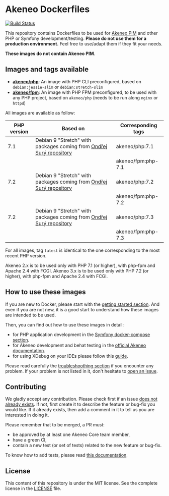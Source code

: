 # Akeneo Dockerfiles

[![Build Status](https://travis-ci.org/akeneo/Dockerfiles.svg?branch=master)](https://travis-ci.org/akeneo/Dockerfiles)

This repository contains Dockerfiles to be used for [Akeneo PIM](https://www.akeneo.com/) and other PHP or Symfony development/testing. **Please do not use them for a production environment.** Feel free to use/adapt them if they fit your needs.

**These images do not contain Akeneo PIM**.

## Images and tags available

- [**akeneo/php**](php/7.3/README.md): An image with PHP CLI preconfigured, based on `debian:jessie-slim` or `debian:stretch-slim`
- [**akeneo/fpm**](fpm/7.3/README.md): An image with PHP FPM preconfigured, to be used with any PHP project, based on `akeneo/php` (needs to be run along `nginx` or `httpd`)

All images are available as follow:

| PHP version | Based on                                                                                     | Corresponding tags |
|-------------|----------------------------------------------------------------------------------------------|--------------------|
| 7.1         | Debian 9 "Stretch" with packages coming from [Ondřej Surý repository](https://deb.sury.org/) | akeneo/php:7.1     |
|             |                                                                                              | akeneo/fpm:php-7.1 |
| 7.2         | Debian 9 "Stretch" with packages coming from [Ondřej Surý repository](https://deb.sury.org/) | akeneo/php:7.2     |
|             |                                                                                              | akeneo/fpm:php-7.2 |
| 7.2         | Debian 9 "Stretch" with packages coming from [Ondřej Surý repository](https://deb.sury.org/) | akeneo/php:7.3     |
|             |                                                                                              | akeneo/fpm:php-7.3 |

For all images, tag `latest` is identical to the one corresponding to the most recent PHP version.

Akeneo 2.x is to be used only with PHP 7.1 (or higher), with php-fpm and Apache 2.4 with FCGI.
Akeneo 3.x is to be used only with PHP 7.2 (or higher), with php-fpm and Apache 2.4 with FCGI.

## How to use these images

If you are new to Docker, please start with the [getting started section](https://github.com/akeneo/Dockerfiles/blob/master/Docs/getting-started.md).
And even if you are not new, it is a good start to understand how these images are intended to be used.

Then, you can find out how to use these images in detail:
- for PHP application development in the [Symfony docker-compose section](https://github.com/akeneo/Dockerfiles/blob/master/Docs/symfony/compose.md).
- for Akeneo development and behat testing in the [official Akeneo documentation](https://docs.akeneo.com/).
- for using XDebug on your IDEs please follow this [guide](https://github.com/akeneo/Dockerfiles/blob/master/Docs/debugging.md).

Please read carefully the [troubleshoothing section](https://github.com/akeneo/Dockerfiles/blob/master/Docs/troubleshooting.md) if you encounter any problem.
If your problem is not listed in it, don't hesitate to [open an issue](https://github.com/akeneo/Dockerfiles/issues).

## Contributing

We gladly accept any contribution. Please check first if an issue [does not already exists](https://github.com/akeneo/Dockerfiles/issues).
If not, first create it to describe the feature or bug-fix you would like. If it already exists, then add a comment in it to tell us you are interested in doing it.

Please remember that to be merged, a PR must:
- be approved by at least one Akeneo Core team member,
- have a green CI,
- contain a new test (or set of tests) related to the new feature or bug-fix.

To know how to add tests, please read [this documentation](https://github.com/akeneo/Dockerfiles/blob/master/Docs/testing.md).

## License

This content of this repository is under the MIT license. See the complete license in the [LICENSE](https://github.com/akeneo/Dockerfiles/blob/master/LICENSE) file.
